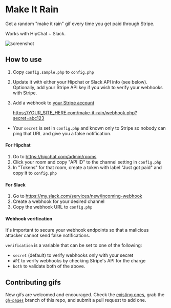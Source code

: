 # Make It Rain

Get a random "make it rain" gif every time you get paid through Stripe.

Works with HipChat + Slack.

![screenshot](https://i.imgur.com/gU7gFBW.gif)

## How to use

1) Copy `config.sample.php` to `config.php`

2) Update it with either your Hipchat or Slack API info (see below). Optionally, add your Stripe API key if you wish to verify your webhooks with Stripe.

3) Add a webhook to [your Stripe account](https://dashboard.stripe.com/account/webhooks)

    https://YOUR_SITE_HERE.com/make-it-rain/webhook.php?secret=abc123

* Your `secret` is set in `config.php` and known only to Stripe so nobody can ping that URL and give you a false notification.

#### For Hipchat

1. Go to <https://hipchat.com/admin/rooms>
2. Click your room and copy "API ID" to the channel setting in `config.php`
3. In "Tokens" for that room, create a token with label "Just got paid" and copy it to `config.php`

#### For Slack

1. Go to <https://my.slack.com/services/new/incoming-webhook>
2. Create a webhook for your desired channel
3. Copy the webhook URL to `config.php`

#### Webhook verification

It's important to secure your webhook endpoints so that a malicious attacker cannot send false notifications.

`verification` is a variable that can be set to one of the following:

* `secret` (default) to verify webhooks only with your secret
* `API` to verify webhooks by checking Stripe's API for the charge
* `both` to validate both of the above.

## Contributing gifs

New gifs are welcomed and encouraged. Check the [existing ones](https://github.com/fitztrev/make-it-rain/tree/gh-pages), grab the [`gh-pages`](https://github.com/fitztrev/make-it-rain/tree/gh-pages) branch of this repo, and submit a pull request to add one.
